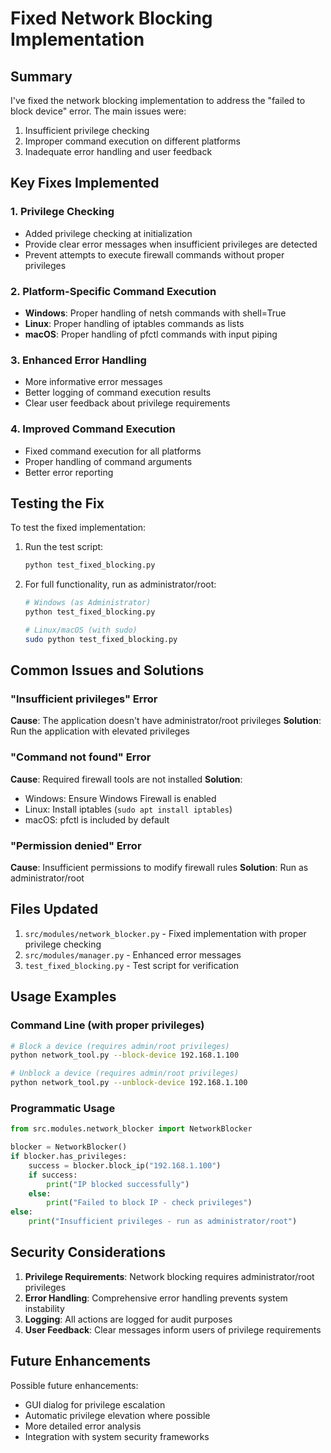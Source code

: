 # Fixed Network Blocking Implementation

## Summary

I've fixed the network blocking implementation to address the "failed to block device" error. The main issues were:

1. Insufficient privilege checking
2. Improper command execution on different platforms
3. Inadequate error handling and user feedback

## Key Fixes Implemented

### 1. Privilege Checking
- Added privilege checking at initialization
- Provide clear error messages when insufficient privileges are detected
- Prevent attempts to execute firewall commands without proper privileges

### 2. Platform-Specific Command Execution
- **Windows**: Proper handling of netsh commands with shell=True
- **Linux**: Proper handling of iptables commands as lists
- **macOS**: Proper handling of pfctl commands with input piping

### 3. Enhanced Error Handling
- More informative error messages
- Better logging of command execution results
- Clear user feedback about privilege requirements

### 4. Improved Command Execution
- Fixed command execution for all platforms
- Proper handling of command arguments
- Better error reporting

## Testing the Fix

To test the fixed implementation:

1. Run the test script:
   ```bash
   python test_fixed_blocking.py
   ```

2. For full functionality, run as administrator/root:
   ```bash
   # Windows (as Administrator)
   python test_fixed_blocking.py
   
   # Linux/macOS (with sudo)
   sudo python test_fixed_blocking.py
   ```

## Common Issues and Solutions

### "Insufficient privileges" Error
**Cause**: The application doesn't have administrator/root privileges
**Solution**: Run the application with elevated privileges

### "Command not found" Error
**Cause**: Required firewall tools are not installed
**Solution**: 
- Windows: Ensure Windows Firewall is enabled
- Linux: Install iptables (`sudo apt install iptables`)
- macOS: pfctl is included by default

### "Permission denied" Error
**Cause**: Insufficient permissions to modify firewall rules
**Solution**: Run as administrator/root

## Files Updated

1. `src/modules/network_blocker.py` - Fixed implementation with proper privilege checking
2. `src/modules/manager.py` - Enhanced error messages
3. `test_fixed_blocking.py` - Test script for verification

## Usage Examples

### Command Line (with proper privileges)
```bash
# Block a device (requires admin/root privileges)
python network_tool.py --block-device 192.168.1.100

# Unblock a device (requires admin/root privileges)
python network_tool.py --unblock-device 192.168.1.100
```

### Programmatic Usage
```python
from src.modules.network_blocker import NetworkBlocker

blocker = NetworkBlocker()
if blocker.has_privileges:
    success = blocker.block_ip("192.168.1.100")
    if success:
        print("IP blocked successfully")
    else:
        print("Failed to block IP - check privileges")
else:
    print("Insufficient privileges - run as administrator/root")
```

## Security Considerations

1. **Privilege Requirements**: Network blocking requires administrator/root privileges
2. **Error Handling**: Comprehensive error handling prevents system instability
3. **Logging**: All actions are logged for audit purposes
4. **User Feedback**: Clear messages inform users of privilege requirements

## Future Enhancements

Possible future enhancements:
- GUI dialog for privilege escalation
- Automatic privilege elevation where possible
- More detailed error analysis
- Integration with system security frameworks